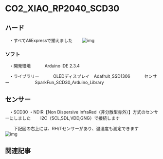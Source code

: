 # CO2_XIAO_RP2040_SCD30
## ハード
　・すべてAliExpressで揃えました
　　![img](https://cdn-ak.f.st-hatena.com/images/fotolife/y/yshigu/20250329/20250329203458.png)

### ソフト
　・開発環境
　　　Arduino IDE 2.3.4

　・ライブラリー
　　　OLEDディスプレイ　Adafruit_SSD1306
　　　センサー　　　　　　SparkFun_SCD30_Arduino_Library

## センサー
　・SCD30
 ・NDIR【Non Dispersive InfraRed（非分散型赤外）】方式のセンサーにしました
　　I2C（SCL,SDL,VDD,GNG）で接続します

　　下記図の右上には、RH/Tセンサーがあり、温湿度も測定できます
　　　![img](https://cdn-ak.f.st-hatena.com/images/fotolife/y/yshigu/20250329/20250329192136.png)

## 関連記事
  [](https://yshigu.net/entry/2025/03/31/120414)
